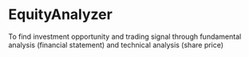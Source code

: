 # EquityAnalyzer
To find investment opportunity and trading signal through fundamental analysis (financial statement) and technical analysis (share price)
